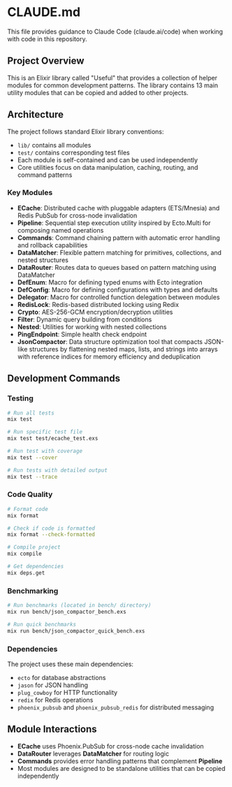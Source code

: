 # CLAUDE.md

This file provides guidance to Claude Code (claude.ai/code) when working with code in this repository.

## Project Overview

This is an Elixir library called "Useful" that provides a collection of helper modules for common development patterns. The library contains 13 main utility modules that can be copied and added to other projects.

## Architecture

The project follows standard Elixir library conventions:
- `lib/` contains all modules
- `test/` contains corresponding test files
- Each module is self-contained and can be used independently
- Core utilities focus on data manipulation, caching, routing, and command patterns

### Key Modules

- **ECache**: Distributed cache with pluggable adapters (ETS/Mnesia) and Redis PubSub for cross-node invalidation
- **Pipeline**: Sequential step execution utility inspired by Ecto.Multi for composing named operations
- **Commands**: Command chaining pattern with automatic error handling and rollback capabilities
- **DataMatcher**: Flexible pattern matching for primitives, collections, and nested structures
- **DataRouter**: Routes data to queues based on pattern matching using DataMatcher
- **DefEnum**: Macro for defining typed enums with Ecto integration
- **DefConfig**: Macro for defining configurations with types and defaults
- **Delegator**: Macro for controlled function delegation between modules
- **RedisLock**: Redis-based distributed locking using Redix
- **Crypto**: AES-256-GCM encryption/decryption utilities
- **Filter**: Dynamic query building from conditions
- **Nested**: Utilities for working with nested collections
- **PingEndpoint**: Simple health check endpoint
- **JsonCompactor**: Data structure optimization tool that compacts JSON-like structures by flattening nested maps, lists, and strings into arrays with reference indices for memory efficiency and deduplication

## Development Commands

### Testing
```bash
# Run all tests
mix test

# Run specific test file
mix test test/ecache_test.exs

# Run test with coverage
mix test --cover

# Run tests with detailed output
mix test --trace
```

### Code Quality
```bash
# Format code
mix format

# Check if code is formatted
mix format --check-formatted

# Compile project
mix compile

# Get dependencies
mix deps.get
```

### Benchmarking
```bash
# Run benchmarks (located in bench/ directory)
mix run bench/json_compactor_bench.exs

# Run quick benchmarks
mix run bench/json_compactor_quick_bench.exs
```

### Dependencies
The project uses these main dependencies:
- `ecto` for database abstractions
- `jason` for JSON handling
- `plug_cowboy` for HTTP functionality
- `redix` for Redis operations
- `phoenix_pubsub` and `phoenix_pubsub_redis` for distributed messaging

## Module Interactions

- **ECache** uses Phoenix.PubSub for cross-node cache invalidation
- **DataRouter** leverages **DataMatcher** for routing logic
- **Commands** provides error handling patterns that complement **Pipeline**
- Most modules are designed to be standalone utilities that can be copied independently